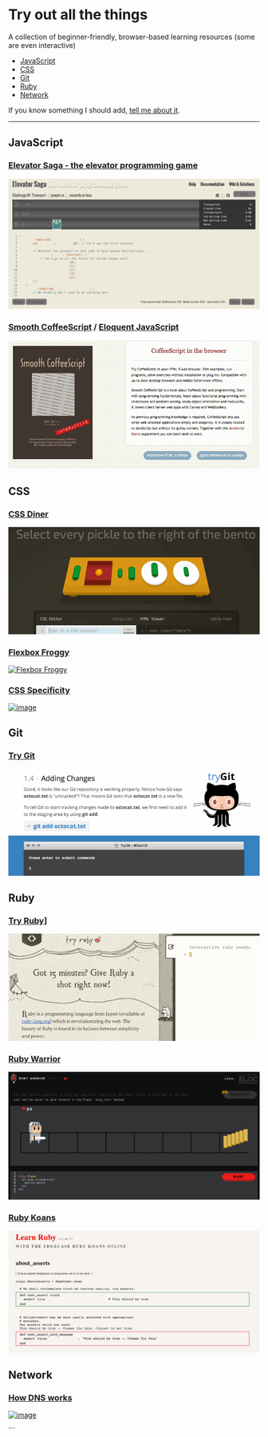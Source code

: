 # Try out all the things

A collection of beginner-friendly, browser-based learning resources (some are even interactive)



- [JavaScript](#javascript)
- [CSS](#css)
- [Git](#css)
- [Ruby](#ruby)
- [Network](#network)

If you know something I should add, [tell me about it](https://github.com/filtercake/try-out-all-the-things/issues/new).

---

## JavaScript

### [Elevator Saga - the elevator programming game](http://play.elevatorsaga.com/)

[![image](images/elevatorsaga.gif)](http://play.elevatorsaga.com/)

### [Smooth CoffeeScript](https://autotelicum.github.io/Smooth-CoffeeScript/) / [Eloquent JavaScript](http://eloquentjavascript.net/)

[![image](images/offeescript.png)](https://autotelicum.github.io/Smooth-CoffeeScript/)



## CSS

### [CSS Diner](http://flukeout.github.io/)

[![CSS Diner](images/cssdiner.gif)](http://flukeout.github.io/)

### [Flexbox Froggy](http://flexboxfroggy.com/)

[ ![Flexbox Froggy](https://cloud.githubusercontent.com/assets/170145/13507203/f260b692-e181-11e5-962a-231feee54345.png)](http://flexboxfroggy.com/)


### [CSS Specificity](http://cssspecificity.com/)

[ ![image](https://cloud.githubusercontent.com/assets/170145/8761092/d22bb6a8-2d3e-11e5-978e-667fdeed2aac.png) ](http://cssspecificity.com/)



## Git

### [Try Git](https://try.github.io/levels/1/challenges/1)

[![Try Git](images/trygit.gif)](https://try.github.io/levels/1/challenges/1)




## Ruby 

### [Try Ruby](http://tryruby.org/)]

[ ![](images/tryruby.gif) ](http://tryruby.org/)


### [Ruby Warrior](https://www.bloc.io/ruby-warrior/)

[ ![](images/rubywarrior.gif) ](http://tryruby.org/)

### [Ruby Koans](http://koans.herokuapp.com/en)

[ ![](images/rubykoans.gif) ](http://koans.herokuapp.com/en)


## Network

### [How DNS works](https://howdns.works/)


[ ![image](https://cloud.githubusercontent.com/assets/170145/8761087/511d8762-2d3e-11e5-812d-dbe40807c755.png) ](https://howdns.works/)

<style> a.button { display: none !important; } #main_content h1:first-of-type, #main_content p:first-of-type { display: none; } </style>```
